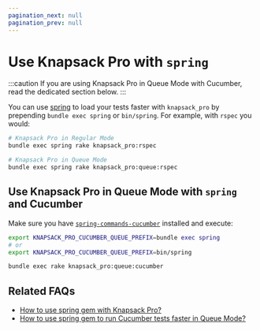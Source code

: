 ```yaml
---
pagination_next: null
pagination_prev: null
---
```


# Use Knapsack Pro with `spring`

:::caution
If you are using Knapsack Pro in Queue Mode with Cucumber, read the dedicated section below.
:::

You can use [spring](https://github.com/rails/spring) to load your tests faster with `knapsack_pro` by prepending `bundle exec spring` or `bin/spring`. For example, with `rspec` you would:

```bash
# Knapsack Pro in Regular Mode
bundle exec spring rake knapsack_pro:rspec

# Knapsack Pro in Queue Mode
bundle exec spring rake knapsack_pro:queue:rspec
```

## Use Knapsack Pro in Queue Mode with `spring` and Cucumber

Make sure you have [`spring-commands-cucumber`](https://github.com/jonleighton/spring-commands-cucumber) installed and execute:

```bash
export KNAPSACK_PRO_CUCUMBER_QUEUE_PREFIX=bundle exec spring
# or
export KNAPSACK_PRO_CUCUMBER_QUEUE_PREFIX=bin/spring

bundle exec rake knapsack_pro:queue:cucumber
```

## Related FAQs

- [How to use spring gem with Knapsack Pro?](https://knapsackpro.com/faq/question/how-to-use-spring-gem-with-knapsack-pro)
- [How to use spring gem to run Cucumber tests faster in Queue Mode?](https://knapsackpro.com/faq/question/how-to-use-spring-gem-to-run-cucumber-tests-faster-in-queue-mode)
